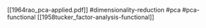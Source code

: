 [[1964rao_pca-applied.pdf]]
#dimensionality-reduction #pca #pca-functional
[[1958tucker_factor-analysis-functional]]


